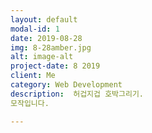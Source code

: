 ```yaml
---
layout: default
modal-id: 1
date: 2019-08-28
img: 8-28amber.jpg
alt: image-alt
project-date: 8 2019
client: Me
category: Web Development
description:  허겁지겁 호박그리기.
모작입니다.

---
```

